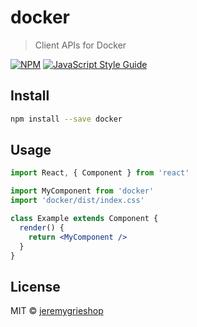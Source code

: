 # docker

> Client APIs for Docker

[![NPM](https://img.shields.io/npm/v/docker.svg)](https://www.npmjs.com/package/docker) [![JavaScript Style Guide](https://img.shields.io/badge/code_style-standard-brightgreen.svg)](https://standardjs.com)

## Install

```bash
npm install --save docker
```

## Usage

```jsx
import React, { Component } from 'react'

import MyComponent from 'docker'
import 'docker/dist/index.css'

class Example extends Component {
  render() {
    return <MyComponent />
  }
}
```

## License

MIT © [jeremygrieshop](https://github.com/jeremygrieshop)
